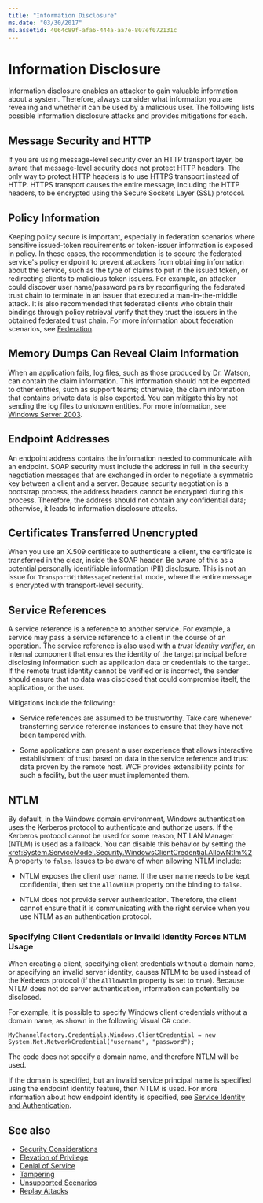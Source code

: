 ```yaml
---
title: "Information Disclosure"
ms.date: "03/30/2017"
ms.assetid: 4064c89f-afa6-444a-aa7e-807ef072131c
---
```

# Information Disclosure
Information disclosure enables an attacker to gain valuable information about a system. Therefore, always consider what information you are revealing and whether it can be used by a malicious user. The following lists possible information disclosure attacks and provides mitigations for each.  
  
## Message Security and HTTP  
 If you are using message-level security over an HTTP transport layer, be aware that message-level security does not protect HTTP headers. The only way to protect HTTP headers is to use HTTPS transport instead of HTTP. HTTPS transport causes the entire message, including the HTTP headers, to be encrypted using the Secure Sockets Layer (SSL) protocol.  
  
## Policy Information  
 Keeping policy secure is important, especially in federation scenarios where sensitive issued-token requirements or token-issuer information is exposed in policy. In these cases, the recommendation is to secure the federated service's policy endpoint to prevent attackers from obtaining information about the service, such as the type of claims to put in the issued token, or redirecting clients to malicious token issuers. For example, an attacker could discover user name/password pairs by reconfiguring the federated trust chain to terminate in an issuer that executed a man-in-the-middle attack. It is also recommended that federated clients who obtain their bindings through policy retrieval verify that they trust the issuers in the obtained federated trust chain. For more information about federation scenarios, see [Federation](../../../../docs/framework/wcf/feature-details/federation.md).  
  
## Memory Dumps Can Reveal Claim Information  
 When an application fails, log files, such as those produced by Dr. Watson, can contain the claim information. This information should not be exported to other entities, such as support teams; otherwise, the claim information that contains private data is also exported. You can mitigate this by not sending the log files to unknown entities. For more information, see [Windows Server 2003](https://go.microsoft.com/fwlink/?LinkId=89160).  
  
## Endpoint Addresses  
 An endpoint address contains the information needed to communicate with an endpoint. SOAP security must include the address in full in the security negotiation messages that are exchanged in order to negotiate a symmetric key between a client and a server. Because security negotiation is a bootstrap process, the address headers cannot be encrypted during this process. Therefore, the address should not contain any confidential data; otherwise, it leads to information disclosure attacks.  
  
## Certificates Transferred Unencrypted  
 When you use an X.509 certificate to authenticate a client, the certificate is transferred in the clear, inside the SOAP header. Be aware of this as a potential personally identifiable information (PII) disclosure. This is not an issue for `TransportWithMessageCredential` mode, where the entire message is encrypted with transport-level security.  
  
## Service References  
 A service reference is a reference to another service. For example, a service may pass a service reference to a client in the course of an operation. The service reference is also used with a *trust identity verifier*, an internal component that ensures the identity of the target principal before disclosing information such as application data or credentials to the target. If the remote trust identity cannot be verified or is incorrect, the sender should ensure that no data was disclosed that could compromise itself, the application, or the user.  
  
 Mitigations include the following:  
  
-   Service references are assumed to be trustworthy. Take care whenever transferring service reference instances to ensure that they have not been tampered with.  
  
-   Some applications can present a user experience that allows interactive establishment of trust based on data in the service reference and trust data proven by the remote host. WCF provides extensibility points for such a facility, but the user must implemented them.  
  
## NTLM  
 By default, in the Windows domain environment, Windows authentication uses the Kerberos protocol to authenticate and authorize users. If the Kerberos protocol cannot be used for some reason, NT LAN Manager (NTLM) is used as a fallback. You can disable this behavior by setting the <xref:System.ServiceModel.Security.WindowsClientCredential.AllowNtlm%2A> property to `false`. Issues to be aware of when allowing NTLM include:  
  
-   NTLM exposes the client user name. If the user name needs to be kept confidential, then set the `AllowNTLM` property on the binding to `false`.  
  
-   NTLM does not provide server authentication. Therefore, the client cannot ensure that it is communicating with the right service when you use NTLM as an authentication protocol.  
  
### Specifying Client Credentials or Invalid Identity Forces NTLM Usage  
 When creating a client, specifying client credentials without a domain name, or specifying an invalid server identity, causes NTLM to be used instead of the Kerberos protocol (if the `AlllowNtlm` property is set to `true`). Because  NTLM does not do server authentication, information can potentially be disclosed.  
  
 For example, it is possible to specify Windows client credentials without a domain name, as shown in the following Visual C# code.  
  
```  
MyChannelFactory.Credentials.Windows.ClientCredential = new System.Net.NetworkCredential("username", "password");  
```  
  
 The code does not specify a domain name, and therefore NTLM will be used.  
  
 If the domain is specified, but an invalid service principal name is specified using the endpoint identity feature, then NTLM is used. For more information about how endpoint identity is specified, see [Service Identity and Authentication](../../../../docs/framework/wcf/feature-details/service-identity-and-authentication.md).  
  
## See also

- [Security Considerations](../../../../docs/framework/wcf/feature-details/security-considerations-in-wcf.md)
- [Elevation of Privilege](../../../../docs/framework/wcf/feature-details/elevation-of-privilege.md)
- [Denial of Service](../../../../docs/framework/wcf/feature-details/denial-of-service.md)
- [Tampering](../../../../docs/framework/wcf/feature-details/tampering.md)
- [Unsupported Scenarios](../../../../docs/framework/wcf/feature-details/unsupported-scenarios.md)
- [Replay Attacks](../../../../docs/framework/wcf/feature-details/replay-attacks.md)
